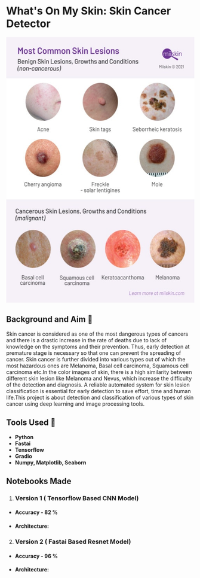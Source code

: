 # What's On My Skin: Skin Cancer Detector
<p align="center">
  <img 
    width="540"
    height="710"
    src="https://github.com/AdiNarendra98/WhatsonmySkin-SkinCancerDetector/blob/main/ss/x1.jpg"
  >
</p>

## Background and Aim 🏹
Skin cancer is considered as one of the most dangerous types of cancers and there is a drastic increase in the rate of deaths due to lack of knowledge on the symptoms and their prevention. Thus, early detection at premature stage is necessary so that one can prevent the spreading of cancer. Skin cancer is further divided into various types out of which the most hazardous ones are Melanoma, Basal cell carcinoma, Squamous cell carcinoma etc.In the color images of skin, there is a high similarity between different skin lesion like Melanoma and Nevus, which increase the difficulty of the detection and diagnosis. A reliable automated system for skin lesion classification is essential for early detection to save effort, time and human life.This project is about detection and classification of various types of skin cancer using deep learning and image processing tools.

## Tools Used 🧰
- **Python**
- **Fastai**
- **Tensorflow**
- **Gradio**
- **Numpy, Matplotlib, Seaborn**

## Notebooks Made

1. ### Version 1 ( Tensorflow Based CNN Model)
- #### Accuracy - 82 %
- #### Architecture:


2. ### Version 2 ( Fastai Based Resnet Model)
- #### Accuracy - 96 %
- #### Architecture:


